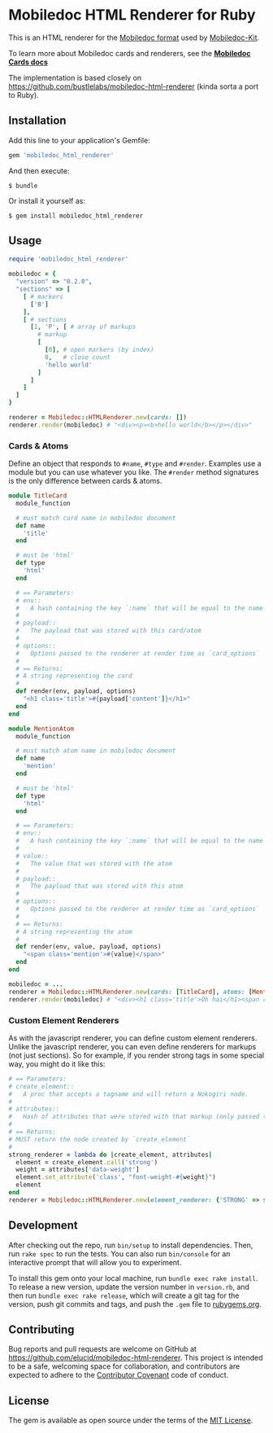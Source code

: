 # Mobiledoc HTML Renderer for Ruby

This is an HTML renderer for the [Mobiledoc format](https://github.com/bustlelabs/mobiledoc-kit/blob/master/MOBILEDOC.md) used by [Mobiledoc-Kit](https://github.com/bustlelabs/mobiledoc-kit).

To learn more about Mobiledoc cards and renderers, see the **[Mobiledoc Cards docs](https://github.com/bustlelabs/mobiledoc-kit/blob/master/CARDS.md)**

The implementation is based closely on https://github.com/bustlelabs/mobiledoc-html-renderer (kinda sorta a port to Ruby).

## Installation

Add this line to your application's Gemfile:

```ruby
gem 'mobiledoc_html_renderer'
```

And then execute:

    $ bundle

Or install it yourself as:

    $ gem install mobiledoc_html_renderer

## Usage

```ruby
require 'mobiledoc_html_renderer'

mobiledoc = {
  "version" => "0.2.0",
  "sections" => [
    [ # markers
      ['B']
    ],
    [ # sections
      [1, 'P', [ # array of markups
        # markup
        [
          [0], # open markers (by index)
          0,   # close count
          'hello world'
        ]
      ]
    ]
  ]
}

renderer = Mobiledoc::HTMLRenderer.new(cards: [])
renderer.render(mobiledoc) # "<div><p><b>hello world</b></p></div>"
```
### Cards & Atoms

Define an object that responds to `#name`, `#type` and `#render`. Examples use a module but you can use whatever you like.
The `#render` method signatures is the only difference between cards & atoms.

```ruby
module TitleCard
  module_function

  # must match card name in mobiledoc document
  def name
    'title'
  end

  # must be 'html'
  def type
    'html'
  end

  # == Parameters:
  # env::
  #   A hash containing the key `:name` that will be equal to the name of the card/atom
  #
  # payload::
  #   The payload that was stored with this card/atom
  #
  # options::
  #   Options passed to the renderer at render time as `card_options`
  #
  # == Returns:
  # A string representing the card
  #
  def render(env, payload, options)
    "<h1 class='title'>#{payload['content']}</h1>"
  end
end

module MentionAtom
  module_function

  # must match atom name in mobiledoc document
  def name
    'mention'
  end

  # must be 'html'
  def type
    'html'
  end

  # == Parameters:
  # env::
  #   A hash containing the key `:name` that will be equal to the name of the atom
  #
  # value::
  #   The value that was stored with the atom
  #
  # payload::
  #   The payload that was stored with this atom
  #
  # options::
  #   Options passed to the renderer at render time as `card_options`
  #
  # == Returns:
  # A string representing the atom
  #
  def render(env, value, payload, options)
    "<span class='mention'>#{value}</span>"
  end
end

mobiledoc = ...
renderer = Mobiledoc::HTMLRenderer.new(cards: [TitleCard], atoms: [MentionAtom])
renderer.render(mobiledoc) # "<div><h1 class='title'>Oh hai</h1><span class='mention'>@sdhull</span></div>"
```

### Custom Element Renderers

As with the javascript renderer, you can define custom element renderers. Unlike the javascript renderer, you can even define renderers for markups (not just sections). So for example, if you render strong tags in some special way, you might do it like this:

```ruby
# == Parameters:
# create_element::
#   A proc that accepts a tagname and will return a Nokogiri node.
#
# attributes::
#   Hash of attributes that were stored with that markup (only passed to markup renderers, not to section renderers).
#
# == Returns:
# MUST return the node created by `create_element`
#
strong_renderer = lambda do |create_element, attributes|
  element = create_element.call('strong')
  weight = attributes['data-weight']
  element.set_attribute('class', "font-weight-#{weight}")
  element
end
renderer = Mobiledoc::HTMLRenderer.new(element_renderer: {'STRONG' => strong_renderer})
```


## Development

After checking out the repo, run `bin/setup` to install dependencies. Then, run `rake spec` to run the tests. You can also run `bin/console` for an interactive prompt that will allow you to experiment.

To install this gem onto your local machine, run `bundle exec rake install`. To release a new version, update the version number in `version.rb`, and then run `bundle exec rake release`, which will create a git tag for the version, push git commits and tags, and push the `.gem` file to [rubygems.org](https://rubygems.org).

## Contributing

Bug reports and pull requests are welcome on GitHub at https://github.com/elucid/mobiledoc-html-renderer. This project is intended to be a safe, welcoming space for collaboration, and contributors are expected to adhere to the [Contributor Covenant](contributor-covenant.org) code of conduct.


## License

The gem is available as open source under the terms of the [MIT License](http://opensource.org/licenses/MIT).

